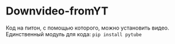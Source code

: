 # Downvideo-fromYT
Код на питон, с помощью которого, можно установить видео. Единственный модуль для кода:
`pip install pytube`

